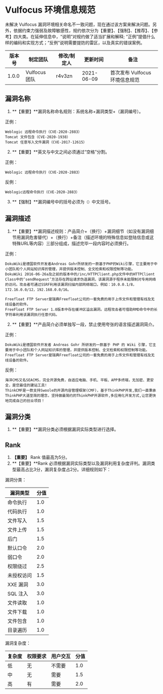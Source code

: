 # Vulfocus 环境信息规范

未解决 Vulfocus 漏洞环境相关命名不一致问题，现在通过该方案来解决问题。另外，依据约束力强弱及故障敏感性，规约依次分为【重要】、【强制】、【推荐】、【参考】四大类。在延伸信息中，“说明”对规约做了适当扩展和解释; “正例”提倡什么样的编码和实现方式；“反例”说明需要提防的雷区，以及真实的错误案例。


| 版本号 | 制定团队      | 修改/制定人 | 更新时间   | 备注                           |
| ------ | ------------- | ----------- | ---------- | ------------------------------ |
| 1.0.0  | Vulfocus 团队 | r4v3zn      | 2021-06-09 | 首次发布 Vulfocus 环境信息规范 |


## 漏洞名称

1. **【重要】**漏洞名称命名规则：系统名称+漏洞类型+（漏洞编号）。

正例：

```
Weblogic 远程命令执行（CVE-2020-2883）
Tomcat 文件包含（CVE-2020-1938）
Tomcat 任意写入文件漏洞（CVE-2017-12615）
```

2. **【重要】**英文与中文之间必须通过“空格”分割。

正例：

```
Weblogic 远程命令执行（CVE-2020-2883）
```

反例：

```
Weblogic远程命令执行（CVE-2020-2883）
```

3. **【强制】**漏洞编号中的括号必须为`（）`中文括号。

## 漏洞描述

1. **【重要】**漏洞描述规则：产品简介+（换行）+漏洞细节（如没有漏洞细节用漏洞危害替代）+（换行）+备注（描述环境的特殊信息如登陆信息或这特殊URL等内容）三部分组成，描述完毕一段内容时必须换行。

正例：

```
DokuWiki是德国软件开发者Andreas Gohr所研发的一款基于PHP的Wiki引擎，它主要用于中小团队和个人网站知识库的管理，并提供版本控制、全文检索和权限控制等功能。
DokuWiki 2016-06-26a及之前的版本中的/inc/HTTPClient.php文件中的HTTPClient Class中的‘sendRequest’方法存在跨站请求伪造漏洞，该漏洞源于程序未能限制对专用网络的访问。攻击者可通过SSRF利用该漏洞扫描内部网络端口，例如：10.0.0.1/8，172.16.0.0/12，192.168.0.0/16。

Freefloat FTP Server是瑞典Freefloat公司的一套免费的用于上传文件和管理有线及无线设备的软件。
FreeFloat FTP Server 1.0版本中存在缓冲区溢出漏洞。远程攻击者可借助RMD命令中的长字符串利用该漏洞执行任意代码。
```

2. **【重要】**产品简介必须单独写一段，禁止使用夸张的语言描述漏洞简介。

正例：

```
DokuWiki是德国软件开发者 Andreas Gohr 所研发的一款基于 PHP 的 Wiki 引擎，它主要用于中小团队和个人网站知识库的管理，并提供版本控制、全文检索和权限控制等功能。
Freefloat FTP Server是瑞典Freefloat公司的一套免费的用于上传文件和管理有线及无线设备的软件。
```

反例：

```
海洋CMS又名SEACMS，完全开源免费，自适应电脑、手机、平板、APP多终端，无加密、更安全，是您最佳的建站工具!
ThinkCMF是一款支持Swoole的开源内容管理框架(CMF)，基于ThinkPHP开发,我们一直秉承ThinkPHP大道至简的理念，坚持做最简约的ThinkPHP开源软件,多应用化开发方式,让您更快地完成自己的创业项目！
```

## 漏洞分类

1. **【重要】**漏洞分类必须根据漏洞实际类型进行选择。

## Rank

1. **【重要】** Rank 值最高为5分。
2. **【重要】**Rank 必须根据漏洞实际类型以及漏洞利用复杂度评判。漏洞类型最高占比3分，漏洞复杂度占2分。详细规则如下：

漏洞分类：

| 漏洞类型   | 分值 |
| ---------- | ---- |
| 命令执行   | 1.0  |
| 代码执行   | 1.0  |
| 文件写入   | 1.5  |
| 文件上传   | 1.5  |
| 后门       | 1.5  |
| 默认口令   | 2.0  |
| 弱口令     | 2.0  |
| 权限绕过   | 2.5  |
| 未授权访问 | 1.5  |
| XXE 漏洞   | 3.0  |
| SQL 注入   | 3.0  |
| 文件读取   | 1.0  |
| 文件下载   | 1.0  |
| 文件包含   | 1.0  |
| 目录遍历   | 1.0  |

漏洞复杂度：

| 复杂度 | 权限要求 | 用户交互 | 分值 |
| ------ | -------- | -------- | ---- |
| 低     | 无       | 不需要   | 1.0  |
| 中     | 无       | 需要     | 1.5  |
| 高     | 有       | 需要     | 2.0  |

